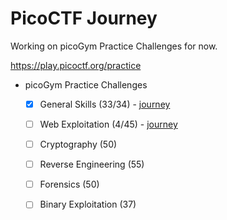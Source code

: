 # PicoCTF Journey

Working on picoGym Practice Challenges for now.

https://play.picoctf.org/practice

- picoGym Practice Challenges
  - [x] General Skills (33/34) - [journey](./general-skills)
  - [ ] Web Exploitation (4/45) - [journey](./web-exploitation)
  - [ ] Cryptography (50)
  - [ ] Reverse Engineering (55)
  - [ ] Forensics (50)
  - [ ] Binary Exploitation (37)

